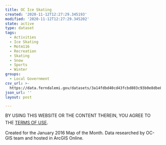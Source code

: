 ```yaml
---
title: OC Ice Skating
created: '2020-11-12T12:27:29.345193'
modified: '2020-11-12T12:27:29.345202'
state: active
type: dataset
tags:
  - Activities
  - Ice Skating
  - Motm116
  - Recreation
  - Skating
  - Snow
  - Sports
  - Winter
groups:
  - Local Government
csv_url: >-
  https://data.ferndalemi.gov/datasets/3a14fdbd40cd43fcbd803c93b0e8dbe8_0.csv?outSR=%7B%22latestWkid%22%3A3857%2C%22wkid%22%3A102100%7D
json_url: ''
layout: post

---
```

BY USING THIS WEBSITE OR THE CONTENT THEREIN, YOU AGREE TO THE <u><a href='https://www.oakgov.com/open-data-terms'>TERMS OF USE</a></u><span style='font-family: &quot;Avenir Next W01&quot;, &quot;Avenir Next W00&quot;, &quot;Avenir Next&quot;, Avenir, &quot;Helvetica Neue&quot;, Helvetica, Arial, sans-serif; font-size: 17px;'>. </span>  <div>Created for the January 2016 Map of the Month. Data researched by OC-GIS team and hosted in ArcGIS Online.</div>
